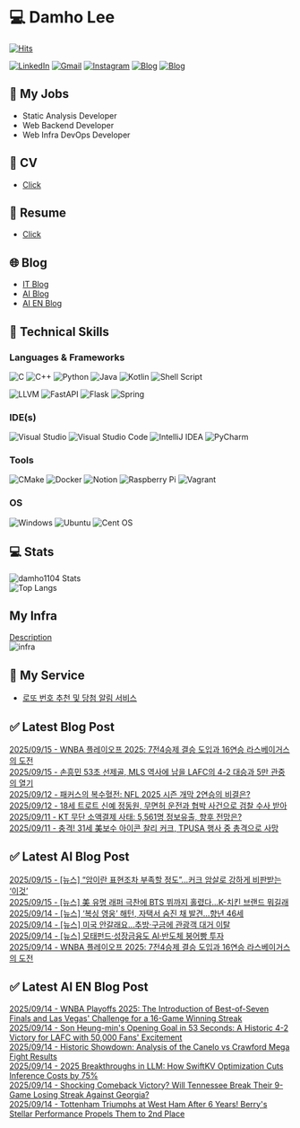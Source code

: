 
# 💻 Damho Lee

[![Hits](https://hits.seeyoufarm.com/api/count/incr/badge.svg?url=https%3A%2F%2Fgithub.com%2Fdamho1104&count_bg=%233D9CC8&title_bg=%23555555&icon=&icon_color=%23E7E7E7&title=hits&edge_flat=false)](https://hits.seeyoufarm.com)  

[![LinkedIn](https://img.shields.io/badge/Linkedin-%230077B5.svg?style=flat&logo=linkedin&logoColor=white)](https://www.linkedin.com/in/damho1104/)
[![Gmail](https://img.shields.io/badge/Gmail-D14836?style=flat&logo=gmail&logoColor=white)](mailto:damho1104@gmail.com)
[![Instagram](https://img.shields.io/badge/Instargram-%23E4405F.svg?style=flat&logo=Instagram&logoColor=white)](https://www.instagram.com/damho1104/)
[![Blog](https://img.shields.io/badge/Blog-%23000000.svg?style=flat&logo=Tistory&logoColor=white)](https://dmomo.co.kr/)
[![Blog](https://img.shields.io/badge/Blog-%23000000.svg?style=flat&logo=WordPress&logoColor=white)](https://blog.ai.dmomo.co.kr/)

## 📃 My Jobs
- Static Analysis Developer
- Web Backend Developer
- Web Infra DevOps Developer

## 📰 CV
- [Click](https://resume.dmomo.net/damho.lee/resume)  

## 📘 Resume
- [Click](https://damho1104.notion.site/8af3191b9815406d95708d9a0cea5a9e)  

## 🌐 Blog
- [IT Blog](https://dmomo.co.kr/)
- [AI Blog](https://blog.ai.dmomo.co.kr/)
- [AI EN Blog](https://ai.trend.dmomo.co.kr/)

## 💪 Technical Skills
### Languages & Frameworks
![C](https://img.shields.io/badge/c-%2300599C.svg?style=flat&logo=c&logoColor=white)
![C++](https://img.shields.io/badge/c++-%2300599C.svg?style=flat&logo=c%2B%2B&logoColor=white)
![Python](https://img.shields.io/badge/Python-3776AB.svg?&style=flat&logo=Python&logoColor=white)
![Java](https://img.shields.io/badge/java-%23ED8B00.svg?style=flat&logo=openjdk&logoColor=white)
![Kotlin](https://img.shields.io/badge/Kotlin-%237F52FF.svg?style=flat&logo=Kotlin&logoColor=white)
![Shell Script](https://img.shields.io/badge/Shell_script-%23121011.svg?style=flat&logo=gnu-bash&logoColor=white)  
  
![LLVM](https://img.shields.io/badge/LLVM/Clang-000B1D.svg?&style=flat&logo=LLVM&logoColor=white)
![FastAPI](https://img.shields.io/badge/FastAPI-005571?style=flat&logo=fastapi)
![Flask](https://img.shields.io/badge/Flask-%23000.svg?style=flat&logo=flask&logoColor=white)
![Spring](https://img.shields.io/badge/Springboot-%236DB33F.svg?style=flat&logo=spring&logoColor=white)
  
  
### IDE(s)
![Visual Studio](https://img.shields.io/badge/Visual%20Studio-5C2D91.svg?style=flat&logo=visual-studio&logoColor=white) 
![Visual Studio Code](https://img.shields.io/badge/Visual%20Studio%20Code-0078d7.svg?style=flat&logo=visual-studio-code&logoColor=white)
![IntelliJ IDEA](https://img.shields.io/badge/IntelliJIDEA-000000.svg?style=flat&logo=intellij-idea&logoColor=white) 
![PyCharm](https://img.shields.io/badge/PyCharm-143?style=flat&logo=pycharm&logoColor=black&color=black&labelColor=green) 


### Tools
![CMake](https://img.shields.io/badge/CMake-%23008FBA.svg?style=flat&logo=cmake&logoColor=white)
![Docker](https://img.shields.io/badge/docker-%230db7ed.svg?style=flat&logo=docker&logoColor=white)
![Notion](https://img.shields.io/badge/Notion-%23000000.svg?style=flat&logo=notion&logoColor=white)
![Raspberry Pi](https://img.shields.io/badge/-RaspberryPi-C51A4A?style=flat&logo=Raspberry-Pi)
![Vagrant](https://img.shields.io/badge/Vagrant-%231563FF.svg?style=flat&logo=vagrant&logoColor=white)


### OS
![Windows](https://img.shields.io/badge/Windows-0078D6?style=flat&logo=windows&logoColor=white)
![Ubuntu](https://img.shields.io/badge/Ubuntu-E95420?style=flat&logo=ubuntu&logoColor=white)
![Cent OS](https://img.shields.io/badge/Cent%20OS-002260?style=flat&logo=centos&logoColor=F0F0F0)


## :computer: Stats
![damho1104 Stats](https://github-readme-stats.vercel.app/api?username=damho1104&hide=issues&show_icons=true&show=prs_merged,prs_merged_percentage&theme=chartreuse-dark)  
![Top Langs](https://github-readme-stats.vercel.app/api/top-langs/?username=damho1104&layout=compact&theme=chartreuse-dark)


## My Infra
[Description](https://dmomo.co.kr/444)  
![infra](https://nextcloud.dmomo.net/apps/files_sharing/publicpreview/EtWDB9RaEXyf4FT?file=/&fileId=142416&x=6016&y=3384&a=true&etag=eee0bc0c4308201c786211582fdbc678)  





## 📣 My Service
- [로또 번호 추천 및 당첨 알림 서비스](https://lotto.dmomo.co.kr/)  


## ✅ Latest Blog Post

[2025/09/15 - WNBA 플레이오프 2025: 7전4승제 결승 도입과 16연승 라스베이거스의 도전](https://dmomo.co.kr/701) <br/>
[2025/09/15 - 손흥민 53초 선제골, MLS 역사에 남을 LAFC의 4-2 대승과 5만 관중의 열기](https://dmomo.co.kr/700) <br/>
[2025/09/12 - 패커스의 복수혈전: NFL 2025 시즌 개막 2연승의 비결은?](https://dmomo.co.kr/699) <br/>
[2025/09/12 - 18세 트로트 신예 정동원, 무면허 운전과 협박 사건으로 검찰 수사 받아](https://dmomo.co.kr/698) <br/>
[2025/09/11 - KT 무단 소액결제 사태: 5,561명 정보유출, 향후 전망은?](https://dmomo.co.kr/697) <br/>
[2025/09/11 - 충격! 31세 美보수 아이콘 찰리 커크, TPUSA 행사 중 총격으로 사망](https://dmomo.co.kr/696) <br/>

## ✅ Latest AI Blog Post
[2025/09/15 - [뉴스] “암이란 표현조차 부족할 정도”…커크 암살로 강하게 비판받는 ‘이것’](https://blog.ai.dmomo.co.kr/news/10081) <br/>
[2025/09/15 - [뉴스] 美 유명 래퍼 극찬에 BTS 뷔까지 홀렸다…K-치킨 브랜드 뭐길래](https://blog.ai.dmomo.co.kr/news/10078) <br/>
[2025/09/14 - [뉴스] ‘복싱 영웅’ 해턴, 자택서 숨진 채 발견…향년 46세](https://blog.ai.dmomo.co.kr/news/10075) <br/>
[2025/09/14 - [뉴스] 미국 안갈래요…추방·구금에 관광객 대거 이탈](https://blog.ai.dmomo.co.kr/news/10072) <br/>
[2025/09/14 - [뉴스] 모태펀드·성장금융도 AI·반도체 붕어빵 투자](https://blog.ai.dmomo.co.kr/news/10069) <br/>
[2025/09/14 - WNBA 플레이오프 2025: 7전4승제 결승 도입과 16연승 라스베이거스의 도전](https://blog.ai.dmomo.co.kr/trend/10066) <br/>

## ✅ Latest AI EN Blog Post
[2025/09/14 - WNBA Playoffs 2025: The Introduction of Best-of-Seven Finals and Las Vegas' Challenge for a 16-Game Winning Streak](https://ai.trend.dmomo.co.kr/2025/09/wnba-playoffs-2025-introduction-of-best.html) <br/>
[2025/09/14 - Son Heung-min's Opening Goal in 53 Seconds: A Historic 4-2 Victory for LAFC with 50,000 Fans' Excitement](https://ai.trend.dmomo.co.kr/2025/09/son-heung-mins-opening-goal-in-53.html) <br/>
[2025/09/14 - Historic Showdown: Analysis of the Canelo vs Crawford Mega Fight Results](https://ai.trend.dmomo.co.kr/2025/09/historic-showdown-analysis-of-canelo-vs.html) <br/>
[2025/09/14 - 2025 Breakthroughs in LLM: How SwiftKV Optimization Cuts Inference Costs by 75%](https://ai.trend.dmomo.co.kr/2025/09/2025-breakthroughs-in-llm-how-swiftkv.html) <br/>
[2025/09/14 - Shocking Comeback Victory? Will Tennessee Break Their 9-Game Losing Streak Against Georgia?](https://ai.trend.dmomo.co.kr/2025/09/shocking-comeback-victory-will.html) <br/>
[2025/09/14 - Tottenham Triumphs at West Ham After 6 Years! Berry's Stellar Performance Propels Them to 2nd Place](https://ai.trend.dmomo.co.kr/2025/09/tottenham-triumphs-at-west-ham-after-6.html) <br/>

